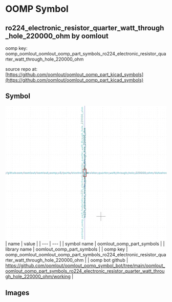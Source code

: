 # OOMP Symbol  
## ro224_electronic_resistor_quarter_watt_through_hole_220000_ohm  by oomlout  
  
oomp key: oomp_oomlout_oomlout_oomp_part_symbols_ro224_electronic_resistor_quarter_watt_through_hole_220000_ohm  
  
source repo at: [https://github.com/oomlout/oomlout_oomp_part_kicad_symbols](https://github.com/oomlout/oomlout_oomp_part_kicad_symbols)  
## Symbol  
  
[![working.png](working_600.png)](working.png)  
| name | value | 
| --- | --- | 
| symbol name | oomlout_oomp_part_symbols | 
| library name | oomlout_oomp_part_symbols | 
| oomp key | oomp_oomlout_oomlout_oomp_part_symbols_ro224_electronic_resistor_quarter_watt_through_hole_220000_ohm | 
| oomp bot github | https://github.com/oomlout/oomlout_oomp_symbol_bot/tree/main/oomlout_oomlout_oomp_part_symbols_ro224_electronic_resistor_quarter_watt_through_hole_220000_ohm/working | 
## Images  
